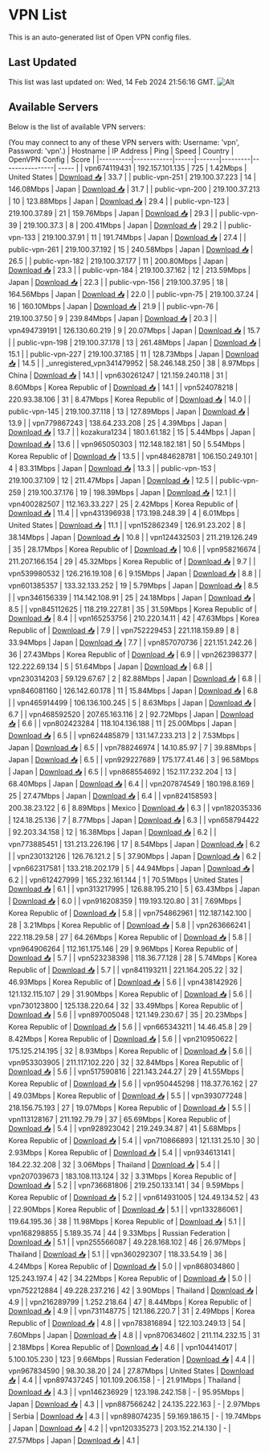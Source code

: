 # VPN List

This is an auto-generated list of Open VPN config files.

## Last Updated

This list was last updated on: Wed, 14 Feb 2024 21:56:16 GMT.
![Alt](https://repobeats.axiom.co/api/embed/186b98318ef1479477931607c1ad7d823f12451f.svg "Repobeats analytics image")

## Available Servers

Below is the list of available VPN servers:

(You may connect to any of these VPN servers with: Username: 'vpn', Password: 'vpn'.)
| Hostname | IP Address | Ping | Speed | Country | OpenVPN Config | Score |
|----------|------------|------|-------|---------|----------------| ----- |
| vpn674119431 | 192.157.101.135 | 725 | 1.42Mbps | United States | [Download 📥](./configs/server_0_US.ovpn) | 33.7 |
| public-vpn-251 | 219.100.37.223 | 14 | 146.08Mbps | Japan | [Download 📥](./configs/server_1_JP.ovpn) | 31.7 |
| public-vpn-200 | 219.100.37.213 | 10 | 123.88Mbps | Japan | [Download 📥](./configs/server_2_JP.ovpn) | 29.4 |
| public-vpn-123 | 219.100.37.89 | 21 | 159.76Mbps | Japan | [Download 📥](./configs/server_3_JP.ovpn) | 29.3 |
| public-vpn-39 | 219.100.37.3 | 8 | 200.41Mbps | Japan | [Download 📥](./configs/server_4_JP.ovpn) | 29.2 |
| public-vpn-133 | 219.100.37.91 | 11 | 191.74Mbps | Japan | [Download 📥](./configs/server_5_JP.ovpn) | 27.4 |
| public-vpn-261 | 219.100.37.192 | 15 | 240.58Mbps | Japan | [Download 📥](./configs/server_6_JP.ovpn) | 26.5 |
| public-vpn-182 | 219.100.37.177 | 11 | 200.80Mbps | Japan | [Download 📥](./configs/server_7_JP.ovpn) | 23.3 |
| public-vpn-184 | 219.100.37.162 | 12 | 213.59Mbps | Japan | [Download 📥](./configs/server_8_JP.ovpn) | 22.3 |
| public-vpn-156 | 219.100.37.95 | 18 | 164.56Mbps | Japan | [Download 📥](./configs/server_9_JP.ovpn) | 22.0 |
| public-vpn-75 | 219.100.37.24 | 16 | 160.10Mbps | Japan | [Download 📥](./configs/server_10_JP.ovpn) | 21.9 |
| public-vpn-76 | 219.100.37.50 | 9 | 239.84Mbps | Japan | [Download 📥](./configs/server_11_JP.ovpn) | 20.3 |
| vpn494739191 | 126.130.60.219 | 9 | 20.07Mbps | Japan | [Download 📥](./configs/server_12_JP.ovpn) | 15.7 |
| public-vpn-198 | 219.100.37.178 | 13 | 261.48Mbps | Japan | [Download 📥](./configs/server_13_JP.ovpn) | 15.1 |
| public-vpn-227 | 219.100.37.185 | 11 | 128.73Mbps | Japan | [Download 📥](./configs/server_14_JP.ovpn) | 14.5 |
| _unregistered_vpn341479952 | 58.246.148.250 | 38 | 8.97Mbps | China | [Download 📥](./configs/server_15_CN.ovpn) | 14.1 |
| vpn630261247 | 121.159.240.118 | 31 | 8.60Mbps | Korea Republic of | [Download 📥](./configs/server_16_KR.ovpn) | 14.1 |
| vpn524078218 | 220.93.38.106 | 31 | 8.47Mbps | Korea Republic of | [Download 📥](./configs/server_17_KR.ovpn) | 14.0 |
| public-vpn-145 | 219.100.37.118 | 13 | 127.89Mbps | Japan | [Download 📥](./configs/server_18_JP.ovpn) | 13.9 |
| vpn779867243 | 138.64.233.208 | 25 | 4.39Mbps | Japan | [Download 📥](./configs/server_19_JP.ovpn) | 13.7 |
| kozakura1234 | 180.1.61.182 | 15 | 5.44Mbps | Japan | [Download 📥](./configs/server_20_JP.ovpn) | 13.6 |
| vpn965050303 | 112.148.182.181 | 50 | 5.54Mbps | Korea Republic of | [Download 📥](./configs/server_21_KR.ovpn) | 13.5 |
| vpn484628781 | 106.150.249.101 | 4 | 83.31Mbps | Japan | [Download 📥](./configs/server_22_JP.ovpn) | 13.3 |
| public-vpn-153 | 219.100.37.109 | 12 | 211.47Mbps | Japan | [Download 📥](./configs/server_23_JP.ovpn) | 12.5 |
| public-vpn-259 | 219.100.37.176 | 19 | 198.39Mbps | Japan | [Download 📥](./configs/server_24_JP.ovpn) | 12.1 |
| vpn400282507 | 112.163.33.227 | 25 | 2.42Mbps | Korea Republic of | [Download 📥](./configs/server_25_KR.ovpn) | 11.4 |
| vpn431396938 | 173.198.248.39 | 4 | 6.01Mbps | United States | [Download 📥](./configs/server_26_US.ovpn) | 11.1 |
| vpn152862349 | 126.91.23.202 | 8 | 38.14Mbps | Japan | [Download 📥](./configs/server_27_JP.ovpn) | 10.8 |
| vpn124432503 | 211.219.126.249 | 35 | 28.17Mbps | Korea Republic of | [Download 📥](./configs/server_28_KR.ovpn) | 10.6 |
| vpn958216674 | 211.207.166.154 | 29 | 45.32Mbps | Korea Republic of | [Download 📥](./configs/server_29_KR.ovpn) | 9.7 |
| vpn539980532 | 126.216.19.108 | 6 | 9.15Mbps | Japan | [Download 📥](./configs/server_30_JP.ovpn) | 8.8 |
| vpn601385357 | 133.32.133.252 | 19 | 5.79Mbps | Japan | [Download 📥](./configs/server_31_JP.ovpn) | 8.5 |
| vpn346156339 | 114.142.108.91 | 25 | 24.18Mbps | Japan | [Download 📥](./configs/server_32_JP.ovpn) | 8.5 |
| vpn845112625 | 118.219.227.81 | 35 | 31.59Mbps | Korea Republic of | [Download 📥](./configs/server_33_KR.ovpn) | 8.4 |
| vpn165253756 | 210.220.14.11 | 42 | 47.63Mbps | Korea Republic of | [Download 📥](./configs/server_34_KR.ovpn) | 7.9 |
| vpn752229453 | 221.118.159.89 | 8 | 33.94Mbps | Japan | [Download 📥](./configs/server_35_JP.ovpn) | 7.7 |
| vpn857070736 | 221.151.242.26 | 36 | 27.43Mbps | Korea Republic of | [Download 📥](./configs/server_36_KR.ovpn) | 6.9 |
| vpn262398377 | 122.222.69.134 | 5 | 51.64Mbps | Japan | [Download 📥](./configs/server_37_JP.ovpn) | 6.8 |
| vpn230314203 | 59.129.67.67 | 2 | 82.88Mbps | Japan | [Download 📥](./configs/server_38_JP.ovpn) | 6.8 |
| vpn846081160 | 126.142.60.178 | 11 | 15.84Mbps | Japan | [Download 📥](./configs/server_39_JP.ovpn) | 6.8 |
| vpn465914499 | 106.136.100.245 | 5 | 8.63Mbps | Japan | [Download 📥](./configs/server_40_JP.ovpn) | 6.7 |
| vpn468592520 | 207.65.163.116 | 2 | 92.72Mbps | Japan | [Download 📥](./configs/server_41_JP.ovpn) | 6.6 |
| vpn802423284 | 118.104.136.188 | 11 | 25.00Mbps | Japan | [Download 📥](./configs/server_42_JP.ovpn) | 6.5 |
| vpn624485879 | 131.147.233.213 | 2 | 7.53Mbps | Japan | [Download 📥](./configs/server_43_JP.ovpn) | 6.5 |
| vpn788246974 | 14.10.85.97 | 7 | 39.88Mbps | Japan | [Download 📥](./configs/server_44_JP.ovpn) | 6.5 |
| vpn929227689 | 175.177.41.46 | 3 | 96.58Mbps | Japan | [Download 📥](./configs/server_45_JP.ovpn) | 6.5 |
| vpn868554692 | 152.117.232.204 | 13 | 68.40Mbps | Japan | [Download 📥](./configs/server_46_JP.ovpn) | 6.4 |
| vpn207874549 | 180.198.8.169 | 25 | 27.47Mbps | Japan | [Download 📥](./configs/server_47_JP.ovpn) | 6.4 |
| vpn824158593 | 200.38.23.122 | 6 | 8.89Mbps | Mexico | [Download 📥](./configs/server_48_MX.ovpn) | 6.3 |
| vpn182035336 | 124.18.25.136 | 7 | 8.77Mbps | Japan | [Download 📥](./configs/server_49_JP.ovpn) | 6.3 |
| vpn658794422 | 92.203.34.158 | 12 | 16.38Mbps | Japan | [Download 📥](./configs/server_50_JP.ovpn) | 6.2 |
| vpn773885451 | 131.213.226.196 | 17 | 8.54Mbps | Japan | [Download 📥](./configs/server_51_JP.ovpn) | 6.2 |
| vpn230132126 | 126.76.121.2 | 5 | 37.90Mbps | Japan | [Download 📥](./configs/server_52_JP.ovpn) | 6.2 |
| vpn662317581 | 133.218.202.179 | 5 | 44.94Mbps | Japan | [Download 📥](./configs/server_53_JP.ovpn) | 6.2 |
| vpn612427999 | 165.232.161.144 | 1 | 70.51Mbps | United States | [Download 📥](./configs/server_54_US.ovpn) | 6.1 |
| vpn313217995 | 126.88.195.210 | 5 | 63.43Mbps | Japan | [Download 📥](./configs/server_55_JP.ovpn) | 6.0 |
| vpn916208359 | 119.193.120.80 | 31 | 7.69Mbps | Korea Republic of | [Download 📥](./configs/server_56_KR.ovpn) | 5.8 |
| vpn754862961 | 112.187.142.100 | 28 | 3.21Mbps | Korea Republic of | [Download 📥](./configs/server_57_KR.ovpn) | 5.8 |
| vpn263666241 | 222.118.29.58 | 27 | 64.26Mbps | Korea Republic of | [Download 📥](./configs/server_58_KR.ovpn) | 5.8 |
| vpn964906264 | 112.161.175.146 | 29 | 9.96Mbps | Korea Republic of | [Download 📥](./configs/server_59_KR.ovpn) | 5.7 |
| vpn523238398 | 118.36.77.128 | 28 | 5.74Mbps | Korea Republic of | [Download 📥](./configs/server_60_KR.ovpn) | 5.7 |
| vpn841193211 | 221.164.205.22 | 32 | 46.93Mbps | Korea Republic of | [Download 📥](./configs/server_61_KR.ovpn) | 5.6 |
| vpn438142926 | 121.132.115.107 | 29 | 31.90Mbps | Korea Republic of | [Download 📥](./configs/server_62_KR.ovpn) | 5.6 |
| vpn730123800 | 125.138.220.64 | 32 | 33.49Mbps | Korea Republic of | [Download 📥](./configs/server_63_KR.ovpn) | 5.6 |
| vpn897005048 | 121.149.230.67 | 35 | 20.23Mbps | Korea Republic of | [Download 📥](./configs/server_64_KR.ovpn) | 5.6 |
| vpn665343211 | 14.46.45.8 | 29 | 8.42Mbps | Korea Republic of | [Download 📥](./configs/server_65_KR.ovpn) | 5.6 |
| vpn210950622 | 175.125.214.195 | 32 | 8.93Mbps | Korea Republic of | [Download 📥](./configs/server_66_KR.ovpn) | 5.6 |
| vpn953303905 | 211.117.102.220 | 32 | 32.84Mbps | Korea Republic of | [Download 📥](./configs/server_67_KR.ovpn) | 5.6 |
| vpn517590816 | 221.143.244.27 | 29 | 41.55Mbps | Korea Republic of | [Download 📥](./configs/server_68_KR.ovpn) | 5.6 |
| vpn950445298 | 118.37.76.162 | 27 | 49.03Mbps | Korea Republic of | [Download 📥](./configs/server_69_KR.ovpn) | 5.5 |
| vpn393077248 | 218.156.75.193 | 27 | 19.07Mbps | Korea Republic of | [Download 📥](./configs/server_70_KR.ovpn) | 5.5 |
| vpn113128167 | 211.192.79.79 | 37 | 65.69Mbps | Korea Republic of | [Download 📥](./configs/server_71_KR.ovpn) | 5.4 |
| vpn928923042 | 219.249.34.87 | 41 | 5.68Mbps | Korea Republic of | [Download 📥](./configs/server_72_KR.ovpn) | 5.4 |
| vpn710866893 | 121.131.25.10 | 30 | 2.93Mbps | Korea Republic of | [Download 📥](./configs/server_73_KR.ovpn) | 5.4 |
| vpn934613141 | 184.22.32.208 | 32 | 3.06Mbps | Thailand | [Download 📥](./configs/server_74_TH.ovpn) | 5.4 |
| vpn207039673 | 183.108.113.124 | 32 | 3.31Mbps | Korea Republic of | [Download 📥](./configs/server_75_KR.ovpn) | 5.2 |
| vpn736681806 | 219.250.133.141 | 34 | 9.59Mbps | Korea Republic of | [Download 📥](./configs/server_76_KR.ovpn) | 5.2 |
| vpn614931005 | 124.49.134.52 | 43 | 22.90Mbps | Korea Republic of | [Download 📥](./configs/server_77_KR.ovpn) | 5.1 |
| vpn133286061 | 119.64.195.36 | 38 | 11.98Mbps | Korea Republic of | [Download 📥](./configs/server_78_KR.ovpn) | 5.1 |
| vpn168298855 | 5.189.35.74 | 44 | 9.33Mbps | Russian Federation | [Download 📥](./configs/server_79_RU.ovpn) | 5.1 |
| vpn255566087 | 49.228.168.102 | 46 | 26.97Mbps | Thailand | [Download 📥](./configs/server_80_TH.ovpn) | 5.1 |
| vpn360292307 | 118.33.54.19 | 36 | 4.24Mbps | Korea Republic of | [Download 📥](./configs/server_81_KR.ovpn) | 5.0 |
| vpn868034860 | 125.243.197.4 | 42 | 34.22Mbps | Korea Republic of | [Download 📥](./configs/server_82_KR.ovpn) | 5.0 |
| vpn752212884 | 49.228.237.216 | 42 | 3.90Mbps | Thailand | [Download 📥](./configs/server_83_TH.ovpn) | 4.9 |
| vpn216289799 | 1.252.218.64 | 47 | 8.44Mbps | Korea Republic of | [Download 📥](./configs/server_84_KR.ovpn) | 4.9 |
| vpn731148775 | 121.186.220.7 | 31 | 2.49Mbps | Korea Republic of | [Download 📥](./configs/server_85_KR.ovpn) | 4.8 |
| vpn783816894 | 122.103.249.13 | 54 | 7.60Mbps | Japan | [Download 📥](./configs/server_86_JP.ovpn) | 4.8 |
| vpn870634602 | 211.114.232.15 | 31 | 2.18Mbps | Korea Republic of | [Download 📥](./configs/server_87_KR.ovpn) | 4.6 |
| vpn104414017 | 5.100.105.230 | 123 | 9.66Mbps | Russian Federation | [Download 📥](./configs/server_88_RU.ovpn) | 4.4 |
| vpn967834590 | 98.30.38.20 | 24 | 27.87Mbps | United States | [Download 📥](./configs/server_89_US.ovpn) | 4.4 |
| vpn897437245 | 101.109.206.158 | - | 21.91Mbps | Thailand | [Download 📥](./configs/server_90_TH.ovpn) | 4.3 |
| vpn146236929 | 123.198.242.158 | - | 95.95Mbps | Japan | [Download 📥](./configs/server_91_JP.ovpn) | 4.3 |
| vpn887566242 | 24.135.222.163 | - | 2.97Mbps | Serbia | [Download 📥](./configs/server_92_RS.ovpn) | 4.3 |
| vpn898074235 | 59.169.186.15 | - | 19.74Mbps | Japan | [Download 📥](./configs/server_93_JP.ovpn) | 4.2 |
| vpn120335273 | 203.152.214.130 | - | 27.57Mbps | Japan | [Download 📥](./configs/server_94_JP.ovpn) | 4.1 |
